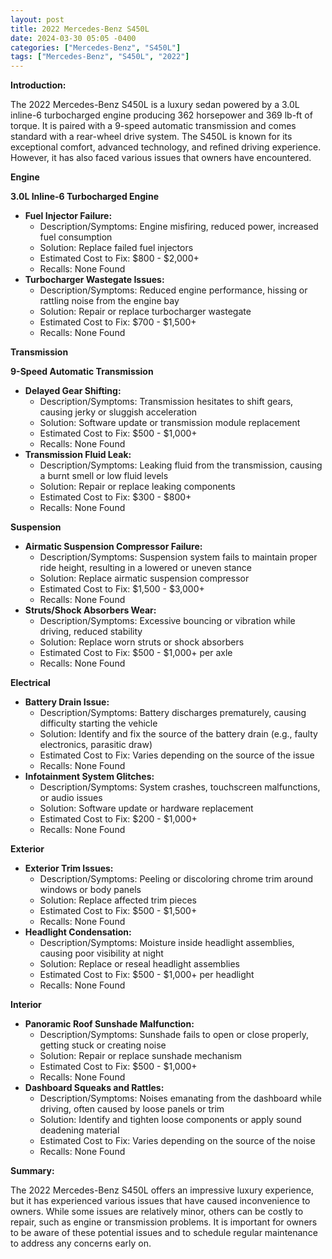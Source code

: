 ```yaml
---
layout: post
title: 2022 Mercedes-Benz S450L
date: 2024-03-30 05:05 -0400
categories: ["Mercedes-Benz", "S450L"]
tags: ["Mercedes-Benz", "S450L", "2022"]
---
```

**Introduction:**

The 2022 Mercedes-Benz S450L is a luxury sedan powered by a 3.0L inline-6 turbocharged engine producing 362 horsepower and 369 lb-ft of torque. It is paired with a 9-speed automatic transmission and comes standard with a rear-wheel drive system. The S450L is known for its exceptional comfort, advanced technology, and refined driving experience. However, it has also faced various issues that owners have encountered.

**Engine**

**3.0L Inline-6 Turbocharged Engine**

* **Fuel Injector Failure:**
    * Description/Symptoms: Engine misfiring, reduced power, increased fuel consumption
    * Solution: Replace failed fuel injectors
    * Estimated Cost to Fix: $800 - $2,000+
    * Recalls: None Found
* **Turbocharger Wastegate Issues:**
    * Description/Symptoms: Reduced engine performance, hissing or rattling noise from the engine bay
    * Solution: Repair or replace turbocharger wastegate
    * Estimated Cost to Fix: $700 - $1,500+
    * Recalls: None Found

**Transmission**

**9-Speed Automatic Transmission**

* **Delayed Gear Shifting:**
    * Description/Symptoms: Transmission hesitates to shift gears, causing jerky or sluggish acceleration
    * Solution: Software update or transmission module replacement
    * Estimated Cost to Fix: $500 - $1,000+
    * Recalls: None Found
* **Transmission Fluid Leak:**
    * Description/Symptoms: Leaking fluid from the transmission, causing a burnt smell or low fluid levels
    * Solution: Repair or replace leaking components
    * Estimated Cost to Fix: $300 - $800+
    * Recalls: None Found

**Suspension**

* **Airmatic Suspension Compressor Failure:**
    * Description/Symptoms: Suspension system fails to maintain proper ride height, resulting in a lowered or uneven stance
    * Solution: Replace airmatic suspension compressor
    * Estimated Cost to Fix: $1,500 - $3,000+
    * Recalls: None Found
* **Struts/Shock Absorbers Wear:**
    * Description/Symptoms: Excessive bouncing or vibration while driving, reduced stability
    * Solution: Replace worn struts or shock absorbers
    * Estimated Cost to Fix: $500 - $1,000+ per axle
    * Recalls: None Found

**Electrical**

* **Battery Drain Issue:**
    * Description/Symptoms: Battery discharges prematurely, causing difficulty starting the vehicle
    * Solution: Identify and fix the source of the battery drain (e.g., faulty electronics, parasitic draw)
    * Estimated Cost to Fix: Varies depending on the source of the issue
    * Recalls: None Found
* **Infotainment System Glitches:**
    * Description/Symptoms: System crashes, touchscreen malfunctions, or audio issues
    * Solution: Software update or hardware replacement
    * Estimated Cost to Fix: $200 - $1,000+
    * Recalls: None Found

**Exterior**

* **Exterior Trim Issues:**
    * Description/Symptoms: Peeling or discoloring chrome trim around windows or body panels
    * Solution: Replace affected trim pieces
    * Estimated Cost to Fix: $500 - $1,500+
    * Recalls: None Found
* **Headlight Condensation:**
    * Description/Symptoms: Moisture inside headlight assemblies, causing poor visibility at night
    * Solution: Replace or reseal headlight assemblies
    * Estimated Cost to Fix: $500 - $1,000+ per headlight
    * Recalls: None Found

**Interior**

* **Panoramic Roof Sunshade Malfunction:**
    * Description/Symptoms: Sunshade fails to open or close properly, getting stuck or creating noise
    * Solution: Repair or replace sunshade mechanism
    * Estimated Cost to Fix: $500 - $1,000+
    * Recalls: None Found
* **Dashboard Squeaks and Rattles:**
    * Description/Symptoms: Noises emanating from the dashboard while driving, often caused by loose panels or trim
    * Solution: Identify and tighten loose components or apply sound deadening material
    * Estimated Cost to Fix: Varies depending on the source of the noise
    * Recalls: None Found

**Summary:**

The 2022 Mercedes-Benz S450L offers an impressive luxury experience, but it has experienced various issues that have caused inconvenience to owners. While some issues are relatively minor, others can be costly to repair, such as engine or transmission problems. It is important for owners to be aware of these potential issues and to schedule regular maintenance to address any concerns early on.
